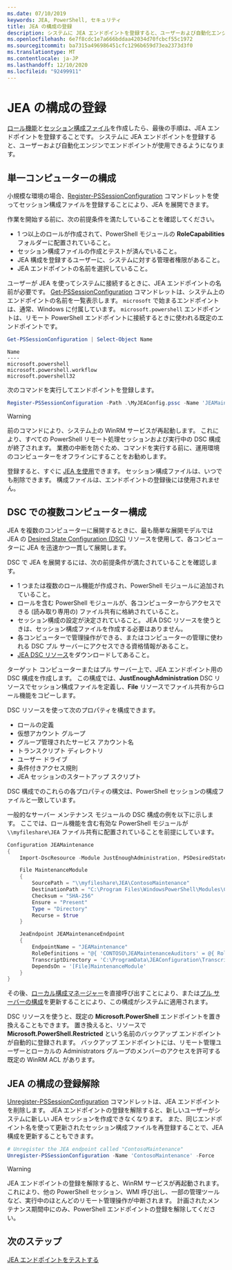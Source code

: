```yaml
---
ms.date: 07/10/2019
keywords: JEA, PowerShell, セキュリティ
title: JEA の構成の登録
description: システムに JEA エンドポイントを登録すると、ユーザーおよび自動化エンジンでエンドポイントが使用できるようになります。
ms.openlocfilehash: 6e7f8cdc1e7a666bddaa42034d70fcbcf55c1972
ms.sourcegitcommit: ba7315a496986451cfc1296b659d73ea2373d3f0
ms.translationtype: MT
ms.contentlocale: ja-JP
ms.lasthandoff: 12/10/2020
ms.locfileid: "92499911"
---
```

# <a name="registering-jea-configurations"></a>JEA の構成の登録

[ロール機能](role-capabilities.md)と[セッション構成ファイル](session-configurations.md)を作成したら、最後の手順は、JEA エンドポイントを登録することです。 システムに JEA エンドポイントを登録すると、ユーザーおよび自動化エンジンでエンドポイントが使用できるようになります。

## <a name="single-machine-configuration"></a>単一コンピューターの構成

小規模な環境の場合、[Register-PSSessionConfiguration](/powershell/module/microsoft.powershell.core/register-pssessionconfiguration) コマンドレットを使ってセッション構成ファイルを登録することにより、JEA を展開できます。

作業を開始する前に、次の前提条件を満たしていることを確認してください。

- 1 つ以上のロールが作成されて、PowerShell モジュールの **RoleCapabilities** フォルダーに配置されていること。
- セッション構成ファイルの作成とテストが済んでいること。
- JEA 構成を登録するユーザーに、システムに対する管理者権限があること。
- JEA エンドポイントの名前を選択していること。

ユーザーが JEA を使ってシステムに接続するときに、JEA エンドポイントの名前が必要です。 [Get-PSSessionConfiguration](/powershell/module/microsoft.powershell.core/get-pssessionconfiguration) コマンドレットは、システム上のエンドポイントの名前を一覧表示します。 `microsoft` で始まるエンドポイントは、通常、Windows に付属しています。 `microsoft.powershell` エンドポイントは、リモート PowerShell エンドポイントに接続するときに使われる既定のエンドポイントです。

```powershell
Get-PSSessionConfiguration | Select-Object Name
```

```Output
Name
----
microsoft.powershell
microsoft.powershell.workflow
microsoft.powershell32
```

次のコマンドを実行してエンドポイントを登録します。

```powershell
Register-PSSessionConfiguration -Path .\MyJEAConfig.pssc -Name 'JEAMaintenance' -Force
```

> [!WARNING]
> 前のコマンドにより、システム上の WinRM サービスが再起動します。 これにより、すべての PowerShell リモート処理セッションおよび実行中の DSC 構成が終了されます。 業務の中断を防ぐため、コマンドを実行する前に、運用環境のコンピューターをオフラインにすることをお勧めします。

登録すると、すぐに [JEA を使用](using-jea.md)できます。 セッション構成ファイルは、いつでも削除できます。 構成ファイルは、エンドポイントの登録後には使用されません。

## <a name="multi-machine-configuration-with-dsc"></a>DSC での複数コンピューター構成

JEA を複数のコンピューターに展開するときに、最も簡単な展開モデルでは JEA の [Desired State Configuration (DSC)](../../../dsc/overview/overview.md) リソースを使用して、各コンピューターに JEA を迅速かつ一貫して展開します。

DSC で JEA を展開するには、次の前提条件が満たされていることを確認します。

- 1 つまたは複数のロール機能が作成され、PowerShell モジュールに追加されていること。
- ロールを含む PowerShell モジュールが、各コンピューターからアクセスできる (読み取り専用の) ファイル共有に格納されていること。
- セッション構成の設定が決定されていること。 JEA DSC リソースを使うときは、セッション構成ファイルを作成する必要はありません。
- 各コンピューターで管理操作ができる、またはコンピューターの管理に使われる DSC プル サーバーにアクセスできる資格情報があること。
- [JEA DSC リソース](https://github.com/powershell/JEA/tree/master/DSC%20Resource)をダウンロードしてあること。

ターゲット コンピューターまたはプル サーバー上で、JEA エンドポイント用の DSC 構成を作成します。 この構成では、**JustEnoughAdministration** DSC リソースでセッション構成ファイルを定義し、**File** リソースでファイル共有からロール機能をコピーします。

DSC リソースを使って次のプロパティを構成できます。

- ロールの定義
- 仮想アカウント グループ
- グループ管理されたサービス アカウント名
- トランスクリプト ディレクトリ
- ユーザー ドライブ
- 条件付きアクセス規則
- JEA セッションのスタートアップ スクリプト

DSC 構成でのこれらの各プロパティの構文は、PowerShell セッションの構成ファイルと一致しています。

一般的なサーバー メンテナンス モジュールの DSC 構成の例を以下に示します。 ここでは、ロール機能を含む有効な PowerShell モジュールが `\\myfileshare\JEA` ファイル共有に配置されていることを前提にしています。

```powershell
Configuration JEAMaintenance
{
    Import-DscResource -Module JustEnoughAdministration, PSDesiredStateConfiguration

    File MaintenanceModule
    {
        SourcePath = "\\myfileshare\JEA\ContosoMaintenance"
        DestinationPath = "C:\Program Files\WindowsPowerShell\Modules\ContosoMaintenance"
        Checksum = "SHA-256"
        Ensure = "Present"
        Type = "Directory"
        Recurse = $true
    }

    JeaEndpoint JEAMaintenanceEndpoint
    {
        EndpointName = "JEAMaintenance"
        RoleDefinitions = "@{ 'CONTOSO\JEAMaintenanceAuditors' = @{ RoleCapabilities = 'GeneralServerMaintenance-Audit' }; 'CONTOSO\JEAMaintenanceAdmins' = @{ RoleCapabilities = 'GeneralServerMaintenance-Audit', 'GeneralServerMaintenance-Admin' } }"
        TranscriptDirectory = 'C:\ProgramData\JEAConfiguration\Transcripts'
        DependsOn = '[File]MaintenanceModule'
    }
}
```

その後、[ローカル構成マネージャー](/powershell/scripting/dsc/managing-nodes/metaConfig)を直接呼び出すことにより、または[プル サーバーの構成](/powershell/scripting/dsc/pull-server/pullServer)を更新することにより、この構成がシステムに適用されます。

DSC リソースを使うと、既定の **Microsoft.PowerShell** エンドポイントを置き換えることもできます。 置き換えると、リソースで **Microsoft.PowerShell.Restricted** という名前のバックアップ エンドポイントが自動的に登録されます。 バックアップ エンドポイントには、リモート管理ユーザーとローカルの Administrators グループのメンバーのアクセスを許可する既定の WinRM ACL があります。

## <a name="unregistering-jea-configurations"></a>JEA の構成の登録解除

[Unregister-PSSessionConfiguration](/powershell/module/microsoft.powershell.core/Unregister-PSSessionConfiguration) コマンドレットは、JEA エンドポイントを削除します。 JEA エンドポイントの登録を解除すると、新しいユーザーがシステムに新しい JEA セッションを作成できなくなります。 また、同じエンドポイント名を使って更新されたセッション構成ファイルを再登録することで、JEA 構成を更新することもできます。

```powershell
# Unregister the JEA endpoint called "ContosoMaintenance"
Unregister-PSSessionConfiguration -Name 'ContosoMaintenance' -Force
```

> [!WARNING]
> JEA エンドポイントの登録を解除すると、WinRM サービスが再起動されます。 これにより、他の PowerShell セッション、WMI 呼び出し、一部の管理ツールなど、実行中のほとんどのリモート管理操作が中断されます。 計画されたメンテナンス期間中にのみ、PowerShell エンドポイントの登録を解除してください。

## <a name="next-steps"></a>次のステップ

[JEA エンドポイントをテストする](using-jea.md)
